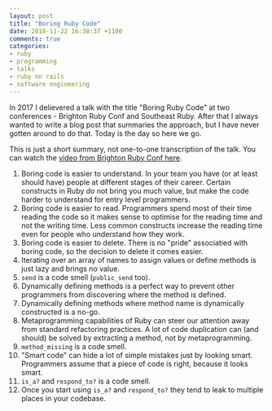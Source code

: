 ```yaml
---
layout: post
title: "Boring Ruby Code"
date: 2018-11-22 16:38:37 +1100
comments: true
categories:
- ruby
- programming
- talks
- ruby on rails
- software engineering
---
```


In 2017 I delievered a talk with the title "Boring Ruby Code" at two conferences -
Brighton Ruby Conf and Southeast Ruby. After that I always wanted to write a
blog post that summaries the approach, but I have never gotten around to do that.
Today is the day so here we go.

<!-- more -->

This is just a short summary, not one-to-one transcription of the talk.
You can watch the [video from Brighton Ruby Conf here](https://brightonruby.com/2017/boring-ruby-code-adam-niedzielski/).

1. Boring code is easier to understand. In your team you have (or at least should
   have) people at different stages of their career. Certain constructs in Ruby
   do not bring you much value, but make the code harder to understand for
   entry level programmers.
2. Boring code is easier to read. Programmers spend most of their time reading the
   code so it makes sense to optimise for the reading time and not the writing time.
   Less common constructs increase the reading time even for people who understand
   how they work.
3. Boring code is easier to delete. There is no "pride" associatied with boring
   code, so the decision to delete it comes easier.
4. Iterating over an array of names to assign values or define methods is just lazy
   and brings no value.
5. `send` is a code smell (`public_send` too).
6. Dynamically defining methods is a perfect way to prevent other programmers from
   discovering where the method is defined.
7. Dynamically defining methods where method name is dynamically constructed is a
   no-go.
8. Metaprogramming capabilities of Ruby can steer our attention away from standard
   refactoring practices. A lot of code duplication can (and should) be solved by
   extracting a method, not by metaprogramming.
9. `method_missing` is a code smell.
10. "Smart code" can hide a lot of simple mistakes just by looking smart.
    Programmers assume that a piece of code is right, because it looks smart.
11. `is_a?` and `respond_to?` is a code smell.
12. Once you start using `is_a?` and `respond_to?` they tend to leak to multiple
    places in your codebase.
